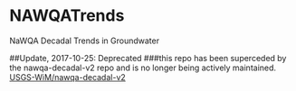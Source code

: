 # NAWQATrends
NaWQA Decadal Trends in Groundwater

##Update, 2017-10-25: Deprecated ###this repo has been superceded by the nawqa-decadal-v2 repo and is no longer being actively maintained. [USGS-WiM/nawqa-decadal-v2](https://github.com/USGS-WiM/nawqa-decadal-v2.git)
